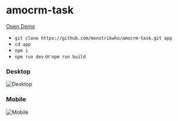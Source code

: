 # amocrm-task

[Open Demo](https://amocrm-task.vercel.app/dist/index.html)


- `git clone https://github.com/monstrikwho/amocrm-task.git app`
- `cd app`
- `npm i`
- `npm run dev` or `npm run build`

### Desktop

![Desktop](https://downloader.disk.yandex.ru/preview/ac4f59bb1297e8980edcae0ba336470a04041e383922575904e7729d9c42cf8b/656391ad/zk7pu1pFVkbRYneJXb2uGqGgr3bTwVhU12UJ7dKOXEwoVmBz_t47mIwljrnywY87PL6GDUtSEovlh1oL2bTVLQ%3D%3D?uid=0&filename=2023-11-21_16-14-18.png&disposition=inline&hash=&limit=0&content_type=image%2Fpng&owner_uid=0&tknv=v2&size=2048x2048)

### Mobile

![Mobile](https://downloader.disk.yandex.ru/preview/019ff3a73abd50e1ca6cd5ab88f1f245df916626e3995aa14b13967c15c739a6/6571d7ad/emX5kibmjfvRLxKtDAp9qWDKGLvXs2jv5Yc78u30UulPHnU5onpyWkIi5oIUA83_AdCb8LldZIiYT-AKyagjGA%3D%3D?uid=0&filename=2023-11-21_16-22-10.png&disposition=inline&hash=&limit=0&content_type=image%2Fpng&owner_uid=0&tknv=v2&size=2048x2048)
